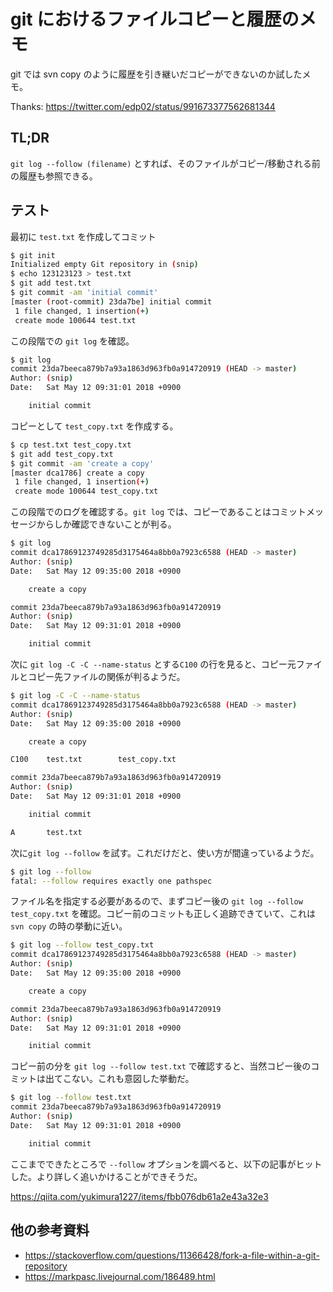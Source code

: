 # git におけるファイルコピーと履歴のメモ

git では svn copy のように履歴を引き継いだコピーができないのか試したメモ。

Thanks: https://twitter.com/edp02/status/991673377562681344

## TL;DR

`git log --follow (filename)` とすれば、そのファイルがコピー/移動される前の履歴も参照できる。

## テスト

最初に `test.txt` を作成してコミット

```bash
$ git init
Initialized empty Git repository in (snip)
$ echo 123123123 > test.txt
$ git add test.txt
$ git commit -am 'initial commit'
[master (root-commit) 23da7be] initial commit
 1 file changed, 1 insertion(+)
 create mode 100644 test.txt
```

この段階での `git log` を確認。

```bash
$ git log
commit 23da7beeca879b7a93a1863d963fb0a914720919 (HEAD -> master)
Author: (snip)
Date:   Sat May 12 09:31:01 2018 +0900

    initial commit
```

コピーとして `test_copy.txt` を作成する。

```bash
$ cp test.txt test_copy.txt
$ git add test_copy.txt
$ git commit -am 'create a copy'
[master dca1786] create a copy
 1 file changed, 1 insertion(+)
 create mode 100644 test_copy.txt
```

この段階でのログを確認する。`git log` では、コピーであることはコミットメッセージからしか確認できないことが判る。

```bash
$ git log
commit dca17869123749285d3175464a8bb0a7923c6588 (HEAD -> master)
Author: (snip)
Date:   Sat May 12 09:35:00 2018 +0900

    create a copy

commit 23da7beeca879b7a93a1863d963fb0a914720919
Author: (snip)
Date:   Sat May 12 09:31:01 2018 +0900

    initial commit

```

次に `git log -C -C --name-status` とする`C100` の行を見ると、コピー元ファイルとコピー先ファイルの関係が判るようだ。

```bash
$ git log -C -C --name-status
commit dca17869123749285d3175464a8bb0a7923c6588 (HEAD -> master)
Author: (snip)
Date:   Sat May 12 09:35:00 2018 +0900

    create a copy

C100    test.txt        test_copy.txt

commit 23da7beeca879b7a93a1863d963fb0a914720919
Author: (snip)
Date:   Sat May 12 09:31:01 2018 +0900

    initial commit

A       test.txt

```

次に`git log --follow` を試す。これだけだと、使い方が間違っているようだ。

```bash
$ git log --follow
fatal: --follow requires exactly one pathspec
```

ファイル名を指定する必要があるので、まずコピー後の `git log --follow test_copy.txt` を確認。コピー前のコミットも正しく追跡できていて、これは `svn copy` の時の挙動に近い。

```bash
$ git log --follow test_copy.txt
commit dca17869123749285d3175464a8bb0a7923c6588 (HEAD -> master)
Author: (snip)
Date:   Sat May 12 09:35:00 2018 +0900

    create a copy

commit 23da7beeca879b7a93a1863d963fb0a914720919
Author: (snip)
Date:   Sat May 12 09:31:01 2018 +0900

    initial commit

```

コピー前の分を `git log --follow test.txt` で確認すると、当然コピー後のコミットは出てこない。これも意図した挙動だ。

```bash
$ git log --follow test.txt
commit 23da7beeca879b7a93a1863d963fb0a914720919
Author: (snip)
Date:   Sat May 12 09:31:01 2018 +0900

    initial commit

```

ここまでできたところで `--follow` オプションを調べると、以下の記事がヒットした。より詳しく追いかけることができそうだ。

https://qiita.com/yukimura1227/items/fbb076db61a2e43a32e3

## 他の参考資料

- https://stackoverflow.com/questions/11366428/fork-a-file-within-a-git-repository
- https://markpasc.livejournal.com/186489.html